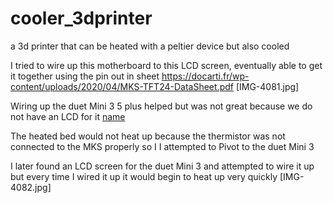 # cooler_3dprinter
a 3d printer that can be heated with a peltier device but also cooled


I tried to wire up this motherboard to this LCD screen, eventually able to get it together using the pin out in sheet
https://docarti.fr/wp-content/uploads/2020/04/MKS-TFT24-DataSheet.pdf
[IMG-4081.jpg]

Wiring up the duet Mini 3 5 plus helped but was not great because we do not have an LCD for it 
[name](IMG-4080.jpg)

The heated bed would not heat up because the thermistor was not connected to the MKS properly so I  I attempted to Pivot to the duet Mini 3 


I later found an LCD screen for the duet Mini 3 and attempted to wire it up but every time I wired it up it would begin to heat up very quickly 
[IMG-4082.jpg]
